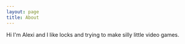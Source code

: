 ```yaml
---
layout: page
title: About
---
```


Hi I'm Alexi and I like locks and trying to make silly little video games.
